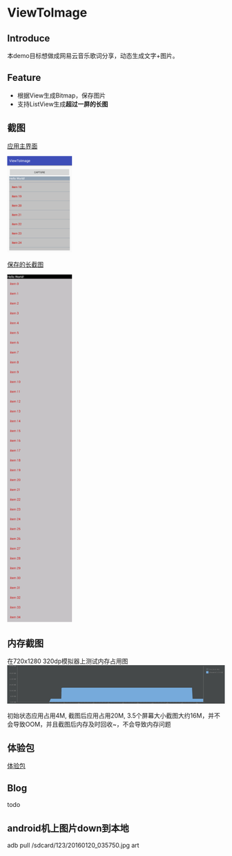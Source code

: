 # ViewToImage

## Introduce
本demo目标想做成网易云音乐歌词分享，动态生成文字+图片。

## Feature
* 根据View生成Bitmap，保存图片
* 支持ListView生成**超过一屏的长图**

## 截图

[应用主界面](art/main.png)

<img alt='应用主界面' src='art/main.png' width='150px'>


[保存的长截图](art/20160120_035750s.jpg)

<img alt='保存的长截图' src='art/20160120_035750.jpg' width='150px'>
 
## 内存截图
在720x1280 320dp模拟器上测试内存占用图
<img alt='保存的长截图' src='art/memory.png'>

初始状态应用占用4M, 截图后应用占用20M, 3.5个屏幕大小截图大约16M，并不会导致OOM，并且截图后内存及时回收~，不会导致内存问题

## 体验包
[体验包](art/app-debug.apk)

## Blog
todo

## android机上图片down到本地
adb pull /sdcard/123/20160120_035750.jpg art


